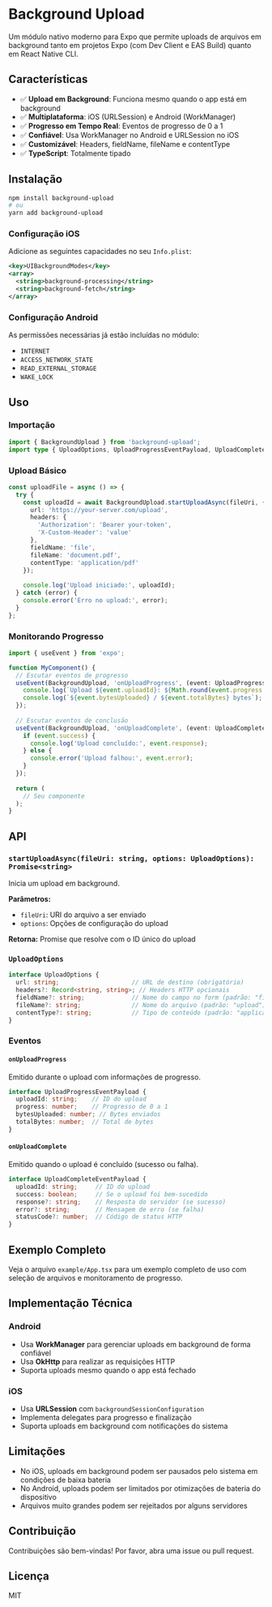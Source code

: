 # Background Upload

Um módulo nativo moderno para Expo que permite uploads de arquivos em background tanto em projetos Expo (com Dev Client e EAS Build) quanto em React Native CLI.

## Características

- ✅ **Upload em Background**: Funciona mesmo quando o app está em background
- ✅ **Multiplataforma**: iOS (URLSession) e Android (WorkManager)
- ✅ **Progresso em Tempo Real**: Eventos de progresso de 0 a 1
- ✅ **Confiável**: Usa WorkManager no Android e URLSession no iOS
- ✅ **Customizável**: Headers, fieldName, fileName e contentType
- ✅ **TypeScript**: Totalmente tipado

## Instalação

```bash
npm install background-upload
# ou
yarn add background-upload
```

### Configuração iOS

Adicione as seguintes capacidades no seu `Info.plist`:

```xml
<key>UIBackgroundModes</key>
<array>
  <string>background-processing</string>
  <string>background-fetch</string>
</array>
```

### Configuração Android

As permissões necessárias já estão incluídas no módulo:

- `INTERNET`
- `ACCESS_NETWORK_STATE`
- `READ_EXTERNAL_STORAGE`
- `WAKE_LOCK`

## Uso

### Importação

```typescript
import { BackgroundUpload } from 'background-upload';
import type { UploadOptions, UploadProgressEventPayload, UploadCompleteEventPayload } from 'background-upload';
```

### Upload Básico

```typescript
const uploadFile = async () => {
  try {
    const uploadId = await BackgroundUpload.startUploadAsync(fileUri, {
      url: 'https://your-server.com/upload',
      headers: {
        'Authorization': 'Bearer your-token',
        'X-Custom-Header': 'value'
      },
      fieldName: 'file',
      fileName: 'document.pdf',
      contentType: 'application/pdf'
    });
    
    console.log('Upload iniciado:', uploadId);
  } catch (error) {
    console.error('Erro no upload:', error);
  }
};
```

### Monitorando Progresso

```typescript
import { useEvent } from 'expo';

function MyComponent() {
  // Escutar eventos de progresso
  useEvent(BackgroundUpload, 'onUploadProgress', (event: UploadProgressEventPayload) => {
    console.log(`Upload ${event.uploadId}: ${Math.round(event.progress * 100)}%`);
    console.log(`${event.bytesUploaded} / ${event.totalBytes} bytes`);
  });
  
  // Escutar eventos de conclusão
  useEvent(BackgroundUpload, 'onUploadComplete', (event: UploadCompleteEventPayload) => {
    if (event.success) {
      console.log('Upload concluído:', event.response);
    } else {
      console.error('Upload falhou:', event.error);
    }
  });
  
  return (
    // Seu componente
  );
}
```

## API

### `startUploadAsync(fileUri: string, options: UploadOptions): Promise<string>`

Inicia um upload em background.

**Parâmetros:**
- `fileUri`: URI do arquivo a ser enviado
- `options`: Opções de configuração do upload

**Retorna:** Promise que resolve com o ID único do upload

### `UploadOptions`

```typescript
interface UploadOptions {
  url: string;                    // URL de destino (obrigatório)
  headers?: Record<string, string>; // Headers HTTP opcionais
  fieldName?: string;             // Nome do campo no form (padrão: "file")
  fileName?: string;              // Nome do arquivo (padrão: "upload")
  contentType?: string;           // Tipo de conteúdo (padrão: "application/octet-stream")
}
```

### Eventos

#### `onUploadProgress`

Emitido durante o upload com informações de progresso.

```typescript
interface UploadProgressEventPayload {
  uploadId: string;    // ID do upload
  progress: number;    // Progresso de 0 a 1
  bytesUploaded: number; // Bytes enviados
  totalBytes: number;  // Total de bytes
}
```

#### `onUploadComplete`

Emitido quando o upload é concluído (sucesso ou falha).

```typescript
interface UploadCompleteEventPayload {
  uploadId: string;     // ID do upload
  success: boolean;     // Se o upload foi bem-sucedido
  response?: string;    // Resposta do servidor (se sucesso)
  error?: string;       // Mensagem de erro (se falha)
  statusCode?: number;  // Código de status HTTP
}
```

## Exemplo Completo

Veja o arquivo `example/App.tsx` para um exemplo completo de uso com seleção de arquivos e monitoramento de progresso.

## Implementação Técnica

### Android
- Usa **WorkManager** para gerenciar uploads em background de forma confiável
- Usa **OkHttp** para realizar as requisições HTTP
- Suporta uploads mesmo quando o app está fechado

### iOS
- Usa **URLSession** com `backgroundSessionConfiguration`
- Implementa delegates para progresso e finalização
- Suporta uploads em background com notificações do sistema

## Limitações

- No iOS, uploads em background podem ser pausados pelo sistema em condições de baixa bateria
- No Android, uploads podem ser limitados por otimizações de bateria do dispositivo
- Arquivos muito grandes podem ser rejeitados por alguns servidores

## Contribuição

Contribuições são bem-vindas! Por favor, abra uma issue ou pull request.

## Licença

MIT